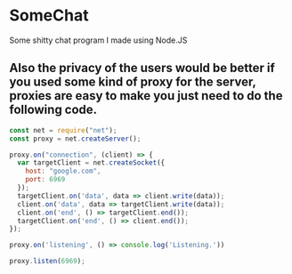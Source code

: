 # SomeChat
Some shitty chat program I made using Node.JS

## Also the privacy of the users would be better if you used some kind of proxy for the server, proxies are easy to make you just need to do the following code.
```js
const net = require("net");
const proxy = net.createServer();

proxy.on("connection", (client) => {
  var targetClient = net.createSocket({
    host: "google.com",
    port: 6969
  });
  targetClient.on('data', data => client.write(data));
  client.on('data', data => targetClient.write(data));
  client.on('end', () => targetClient.end());
  targetClient.on('end', () => client.end());
});

proxy.on('listening', () => console.log('Listening.'))

proxy.listen(6969);
```
